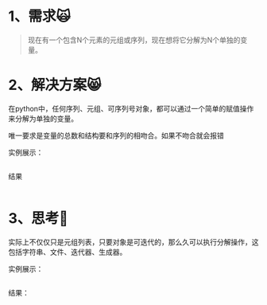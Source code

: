 # 1、需求🙀

> 现在有一个包含N个元素的元组或序列，现在想将它分解为N个单独的变量。

# 2、解决方案😸

在python中，任何序列、元组、可序列号对象，都可以通过一个简单的赋值操作来分解为单独的变量。

唯一要求是变量的总数和结构要和序列的相吻合。如果不吻合就会报错

实例展示：

```

```

结果

```

```

# 3、思考🤔

实际上不仅仅只是元组列表，只要对象是可迭代的，那么久可以执行分解操作，这包括字符串、文件、迭代器、生成器。

实例展示：

```

```

结果：

```

```

